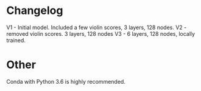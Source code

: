 # Changelog
V1 - Initial model. Included a few violin scores, 3 layers, 128 nodes.
V2 - removed violin scores. 3 layers, 128 nodes
V3 - 6 layers, 128 nodes, locally trained.

# Other
Conda with Python 3.6 is highly recommended.